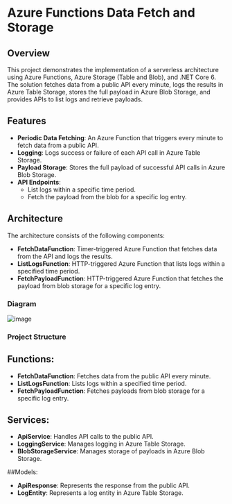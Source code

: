 # Azure Functions Data Fetch and Storage

## Overview

This project demonstrates the implementation of a serverless architecture using Azure Functions, Azure Storage (Table and Blob), and .NET Core 6. The solution fetches data from a public API every minute, logs the results in Azure Table Storage, stores the full payload in Azure Blob Storage, and provides APIs to list logs and retrieve payloads.

## Features

- **Periodic Data Fetching**: An Azure Function that triggers every minute to fetch data from a public API.
- **Logging**: Logs success or failure of each API call in Azure Table Storage.
- **Payload Storage**: Stores the full payload of successful API calls in Azure Blob Storage.
- **API Endpoints**:
  - List logs within a specific time period.
  - Fetch the payload from the blob for a specific log entry.

## Architecture

The architecture consists of the following components:
- **FetchDataFunction**: Timer-triggered Azure Function that fetches data from the API and logs the results.
- **ListLogsFunction**: HTTP-triggered Azure Function that lists logs within a specified time period.
- **FetchPayloadFunction**: HTTP-triggered Azure Function that fetches the payload from blob storage for a specific log entry.

### Diagram

![image](https://github.com/user-attachments/assets/430792a6-db5e-49e5-bfa3-75ed8803ab4e)

### Project Structure
## Functions:
- **FetchDataFunction**: Fetches data from the public API every minute.
- **ListLogsFunction**: Lists logs within a specified time period.
- **FetchPayloadFunction**: Fetches payloads from blob storage for a specific log entry.

## Services:
- **ApiService**: Handles API calls to the public API.
- **LoggingService**: Manages logging in Azure Table Storage.
- **BlobStorageService**: Manages storage of payloads in Azure Blob Storage.
  
##Models:
- **ApiResponse**: Represents the response from the public API.
- **LogEntity**: Represents a log entity in Azure Table Storage.
